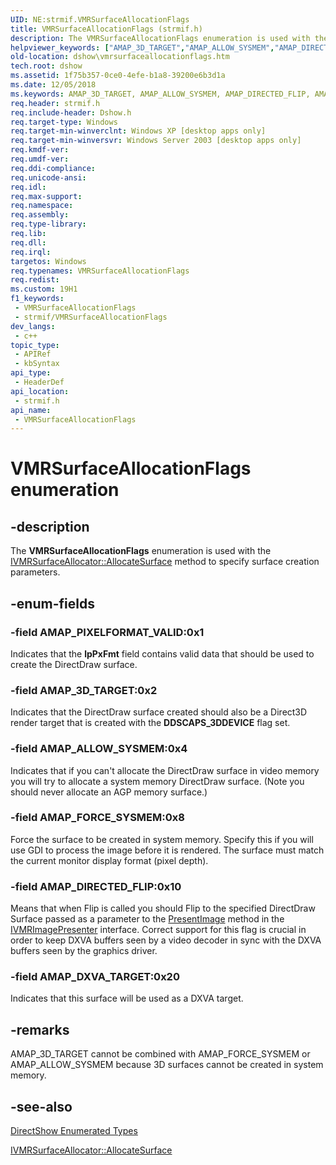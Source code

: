 ```yaml
---
UID: NE:strmif.VMRSurfaceAllocationFlags
title: VMRSurfaceAllocationFlags (strmif.h)
description: The VMRSurfaceAllocationFlags enumeration is used with the IVMRSurfaceAllocator::AllocateSurface method to specify surface creation parameters.
helpviewer_keywords: ["AMAP_3D_TARGET","AMAP_ALLOW_SYSMEM","AMAP_DIRECTED_FLIP","AMAP_DXVA_TARGET","AMAP_FORCE_SYSMEM","AMAP_PIXELFORMAT_VALID","VMRSurfaceAllocationFlags","VMRSurfaceAllocationFlags enumeration [DirectShow]","VMR_ALLOCATE_SURFACE_FLAGSEnumeration","dshow.vmrsurfaceallocationflags","strmif/AMAP_3D_TARGET","strmif/AMAP_ALLOW_SYSMEM","strmif/AMAP_DIRECTED_FLIP","strmif/AMAP_DXVA_TARGET","strmif/AMAP_FORCE_SYSMEM","strmif/AMAP_PIXELFORMAT_VALID","strmif/VMRSurfaceAllocationFlags"]
old-location: dshow\vmrsurfaceallocationflags.htm
tech.root: dshow
ms.assetid: 1f75b357-0ce0-4efe-b1a8-39200e6b3d1a
ms.date: 12/05/2018
ms.keywords: AMAP_3D_TARGET, AMAP_ALLOW_SYSMEM, AMAP_DIRECTED_FLIP, AMAP_DXVA_TARGET, AMAP_FORCE_SYSMEM, AMAP_PIXELFORMAT_VALID, VMRSurfaceAllocationFlags, VMRSurfaceAllocationFlags enumeration [DirectShow], VMR_ALLOCATE_SURFACE_FLAGSEnumeration, dshow.vmrsurfaceallocationflags, strmif/AMAP_3D_TARGET, strmif/AMAP_ALLOW_SYSMEM, strmif/AMAP_DIRECTED_FLIP, strmif/AMAP_DXVA_TARGET, strmif/AMAP_FORCE_SYSMEM, strmif/AMAP_PIXELFORMAT_VALID, strmif/VMRSurfaceAllocationFlags
req.header: strmif.h
req.include-header: Dshow.h
req.target-type: Windows
req.target-min-winverclnt: Windows XP [desktop apps only]
req.target-min-winversvr: Windows Server 2003 [desktop apps only]
req.kmdf-ver: 
req.umdf-ver: 
req.ddi-compliance: 
req.unicode-ansi: 
req.idl: 
req.max-support: 
req.namespace: 
req.assembly: 
req.type-library: 
req.lib: 
req.dll: 
req.irql: 
targetos: Windows
req.typenames: VMRSurfaceAllocationFlags
req.redist: 
ms.custom: 19H1
f1_keywords:
 - VMRSurfaceAllocationFlags
 - strmif/VMRSurfaceAllocationFlags
dev_langs:
 - c++
topic_type:
 - APIRef
 - kbSyntax
api_type:
 - HeaderDef
api_location:
 - strmif.h
api_name:
 - VMRSurfaceAllocationFlags
---
```


# VMRSurfaceAllocationFlags enumeration


## -description

The <b>VMRSurfaceAllocationFlags</b> enumeration is used with the <a href="/windows/desktop/api/strmif/nf-strmif-ivmrsurfaceallocator-allocatesurface">IVMRSurfaceAllocator::AllocateSurface</a> method to specify surface creation parameters.

## -enum-fields

### -field AMAP_PIXELFORMAT_VALID:0x1

Indicates that the <b>lpPxFmt</b> field contains valid data that should be used to create the DirectDraw surface.

### -field AMAP_3D_TARGET:0x2

Indicates that the DirectDraw surface created should also be a Direct3D render target that is created with the <b>DDSCAPS_3DDEVICE</b> flag set.

### -field AMAP_ALLOW_SYSMEM:0x4

Indicates that if you can't allocate the DirectDraw surface in video memory you will try to allocate a system memory DirectDraw surface. (Note you should never allocate an AGP memory surface.)

### -field AMAP_FORCE_SYSMEM:0x8

Force the surface to be created in system memory. Specify this if you will use GDI to process the image before it is rendered. The surface must match the current monitor display format (pixel depth).

### -field AMAP_DIRECTED_FLIP:0x10

Means that when Flip is called you should Flip to the specified DirectDraw Surface passed as a parameter to the <a href="/windows/desktop/api/strmif/nf-strmif-ivmrimagepresenter-presentimage">PresentImage</a> method in the <a href="/windows/desktop/api/strmif/nn-strmif-ivmrimagepresenter">IVMRImagePresenter</a> interface. Correct support for this flag is crucial in order to keep DXVA buffers seen by a video decoder in sync with the DXVA buffers seen by the graphics driver.

### -field AMAP_DXVA_TARGET:0x20

Indicates that this surface will be used as a DXVA target.

## -remarks

AMAP_3D_TARGET cannot be combined with AMAP_FORCE_SYSMEM or AMAP_ALLOW_SYSMEM because 3D surfaces cannot be created in system memory.

## -see-also

<a href="/windows/desktop/DirectShow/directshow-enumerated-types">DirectShow Enumerated Types</a>



<a href="/windows/desktop/api/strmif/nf-strmif-ivmrsurfaceallocator-allocatesurface">IVMRSurfaceAllocator::AllocateSurface</a>
